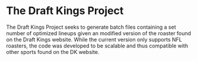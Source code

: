 # The Draft Kings Project
The Draft Kings Project seeks to generate batch files containing a set number of optimized lineups given an modified version of the roaster found on the Draft Kings website. While the current version only supports NFL roasters, the code was developed to be scalable and thus compatible with  other sports found on the DK website. 

